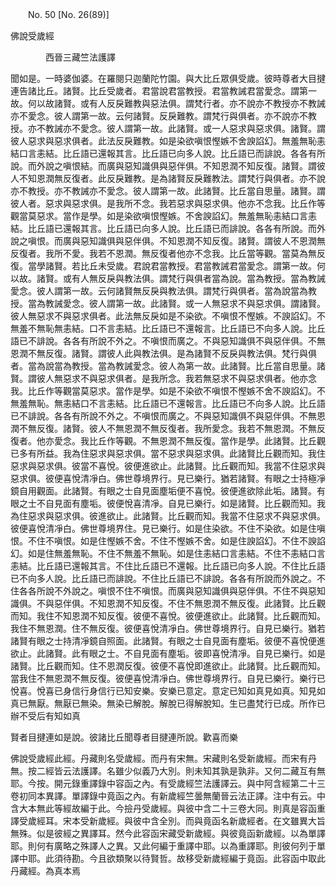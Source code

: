 ﻿　　No. 50 [No. 26(89)]

佛說受歲經

　　　　西晉三藏竺法護譯


聞如是。一時婆伽婆。在羅閱只迦蘭陀竹園。與大比丘眾俱受歲。彼時尊者大目揵連告諸比丘。諸賢。比丘受歲者。君當說君當教授。君當教誡君當愛念。謂第一故。何以故諸賢。或有人反戾難教與惡法俱。謂梵行者。亦不說亦不教授亦不教誡亦不愛念。彼人謂第一故。云何諸賢。反戾難教。謂梵行與俱者。亦不說亦不教授。亦不教誡亦不愛念。彼人謂第一故。此諸賢。或一人惡求與惡求俱。諸賢。謂彼人惡求與惡求俱者。此法反戾難教。如是染欲嗔恨慳嫉不舍諛諂幻。無羞無恥恚結口言恚結。比丘語已還報其言。比丘語已向多人說。比丘語已而誹說。各各有所說。而外說之嗔恨結。而廣與惡知識俱與惡伴俱。不知恩潤不知反復。諸賢。謂彼人不知恩潤無反復者。此反戾難教。是為諸賢反戾難教法。謂梵行與俱者。亦不說亦不教授。亦不教誡亦不愛念。彼人謂第一故。此諸賢。比丘當自思量。諸賢。謂彼人者。惡求與惡求俱。是我所不念。我若惡求與惡求俱。他亦不念我。比丘作等觀當莫惡求。當作是學。如是染欲嗔恨慳嫉。不舍諛諂幻。無羞無恥恚結口言恚結。比丘語已還報其言。比丘語已向多人說。比丘語已而誹說。各各有所說。而外說之嗔恨。而廣與惡知識俱與惡伴俱。不知恩潤不知反復。諸賢。謂彼人不恩潤無反復者。我所不愛。我若不恩潤。無反復者他亦不念我。比丘當等觀。當莫為無反復。當學諸賢。若比丘未受歲。君說君當教授。君當教誡君當愛念。謂第一故。何以故。諸賢。或有人無反戾與教法俱。謂梵行與俱者當為說。當為教授。當為教誡愛念。彼人謂第一故。云何諸賢無反戾與教法俱。謂梵行與俱者。當為說當為教授。當為教誡愛念。彼人謂第一故。此諸賢。或一人無惡求不與惡求俱。謂諸賢。彼人無惡求不與惡求俱者。此法無反戾如是不染欲。不嗔恨不慳嫉。不諛諂幻。不無羞不無恥無恚結。口不言恚結。比丘語已不還報言。比丘語已不向多人說。比丘語已不誹說。各各有所說不外之。不嗔恨而廣之。不與惡知識俱不與惡伴俱。不無恩潤不無反復。諸賢。謂彼人此與教法俱。是為諸賢不反戾與教法俱。梵行與俱者。當為說當為教授。當為教誡愛念。彼人為第一故。此諸賢。比丘當自思量。諸賢。謂彼人無惡求不與惡求俱者。是我所念。我若無惡求不與惡求俱者。他亦念我。比丘作等觀當莫惡求。當作是學。如是不染欲不嗔恨不慳嫉不舍不諛諂幻。不無羞無恥。無恚結口不言恚結。比丘語已不還報言。比丘語已不向多人說。比丘語已不誹說。各各有所說不外之。不嗔恨而廣之。不與惡知識俱不與惡伴俱。不無恩潤不無反復。諸賢。彼人不無恩潤不無反復者。我所愛念。我若不無恩潤。不無反復者。他亦愛念。我比丘作等觀。不無恩潤不無反復。當作是學。此諸賢。比丘觀已多有所益。我為住惡求與惡求俱。當不惡求與惡求俱。此諸賢比丘觀而知。我住惡求與惡求俱。彼當不喜悅。彼便進欲止。此諸賢。比丘觀而知。我當不住惡求與惡求俱。彼便喜悅清凈白。佛世尊境界行。見已樂行。猶若諸賢。有眼之士持極凈鏡自用觀面。此諸賢。有眼之士自見面塵垢便不喜悅。彼便進欲除此垢。諸賢。有眼之士不自見面有塵垢。彼便悅喜清凈。自見已樂行。如是諸賢。比丘觀而知。我為住惡求與惡求俱。彼進欲止。此諸賢。比丘觀而知。我當不住惡求不與惡求俱。彼便喜悅清凈白。佛世尊境界住。見已樂行。如是住染欲。不住不染欲。如是住嗔恨。不住不嗔恨。如是住慳嫉不舍。不住不慳嫉不舍。如是住諛諂幻。不住不諛諂幻。如是住無羞無恥。不住不無羞不無恥。如是住恚結口言恚結。不住不恚結口言恚結。比丘語已還報其言。不住比丘語已不還報。比丘語已向多人說。不住比丘語已不向多人說。比丘語已而誹說。不住比丘語已不誹說。各各有所說而外說之。不住各各所說不外說之。嗔恨不住不嗔恨。而廣與惡知識俱與惡伴俱。不住不與惡知識俱。不與惡伴俱。不知恩潤不知反復。不住不無恩潤不無反復。此諸賢。比丘觀而知。我住不知恩潤不知反復。彼便不喜悅。彼便進欲止。此諸賢。比丘觀而知。我住不無恩潤。住不無反復。彼便喜悅清凈白。佛世尊境界行。自見已樂行。猶若諸賢有眼之士持清凈鏡自照面。此諸賢。有眼之士自見面有塵垢。彼便不喜悅便進欲止。此諸賢。此有眼之士。不自見面有塵垢。彼即喜悅清凈。自見已樂行。如是諸賢。比丘觀而知。住不恩潤反復。彼便不喜悅即進欲止。此諸賢。比丘觀而知。當我住不無恩潤不無反復。彼便喜悅清凈白。佛世尊境界行。自見已樂行。樂行已悅喜。悅喜已身信行身信行已知安樂。安樂已意定。意定已知如真見如真。知見如真已無厭。無厭已無染。無染已解脫。解脫已得解脫知。生已盡梵行已成。所作已辦不受后有知如真

賢者目揵連如是說。彼諸比丘聞尊者目揵連所說。歡喜而樂

佛說受歲經此經。丹藏則名受歲經。而丹有宋無。宋藏則名受新歲經。而宋有丹無。按二經皆云法護譯。名雖少似義乃大別。則未知其孰是孰非。又何二藏互有無耶。今按。開元錄重譯錄中容函之內。有受歲經竺法護譯云。與中阿含經第二十三卷初同本異譯。單譯錄中竟函之內。有新歲經竺曇無蘭晉云法正譯。注中有云。中含大本無此等經故編于此。今撿丹受歲經。與彼中含二十三卷大同。則真是容函重譯受歲經耳。宋本受新歲經。與彼中含全別。而與竟函名新歲經者。在文雖異大旨無殊。似是彼經之異譯耳。然今此容函宋藏受新歲經。與彼竟函新歲經。以為單譯耶。則何有廣略之殊譯人之異。又此何編于重譯中耶。以為重譯耶。則彼何列于單譯中耶。此須待勘。今且欲類聚以待賢哲。故移受新歲經編于竟函。此容函中取此丹藏經。為真本焉
